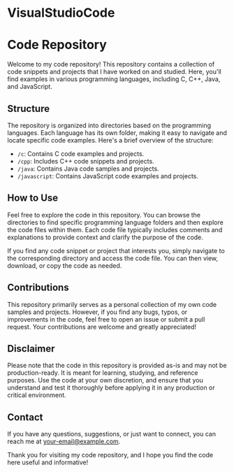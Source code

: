 # VisualStudioCode
# Code Repository

Welcome to my code repository! This repository contains a collection of code snippets and projects that I have worked on and studied. Here, you'll find examples in various programming languages, including C, C++, Java, and JavaScript.

## Structure

The repository is organized into directories based on the programming languages. Each language has its own folder, making it easy to navigate and locate specific code examples. Here's a brief overview of the structure:

- `/c`: Contains C code examples and projects.
- `/cpp`: Includes C++ code snippets and projects.
- `/java`: Contains Java code samples and projects.
- `/javascript`: Contains JavaScript code examples and projects.

## How to Use

Feel free to explore the code in this repository. You can browse the directories to find specific programming language folders and then explore the code files within them. Each code file typically includes comments and explanations to provide context and clarify the purpose of the code.

If you find any code snippet or project that interests you, simply navigate to the corresponding directory and access the code file. You can then view, download, or copy the code as needed.

## Contributions

This repository primarily serves as a personal collection of my own code samples and projects. However, if you find any bugs, typos, or improvements in the code, feel free to open an issue or submit a pull request. Your contributions are welcome and greatly appreciated!

## Disclaimer

Please note that the code in this repository is provided as-is and may not be production-ready. It is meant for learning, studying, and reference purposes. Use the code at your own discretion, and ensure that you understand and test it thoroughly before applying it in any production or critical environment.

## Contact

If you have any questions, suggestions, or just want to connect, you can reach me at [your-email@example.com](mailto:your-email@example.com).

Thank you for visiting my code repository, and I hope you find the code here useful and informative!
